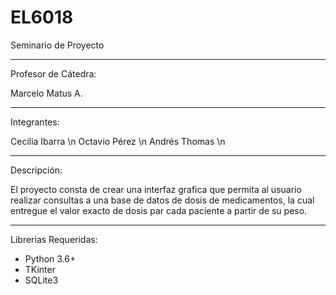 # EL6018
Seminario de Proyecto

--------------------------------------------
Profesor de Cátedra:

Marcelo Matus A.

--------------------------------------------
Integrantes:

Cecilia Ibarra \n
Octavio Pérez \n
Andrés Thomas \n

--------------------------------------------
Descripción:

El proyecto consta de crear una interfaz grafica que permita al usuario realizar consultas a una base de datos de dosis de medicamentos, 
la cual entregue el valor exacto de dosis par cada paciente a partir de su peso.

--------------------------------------------
Librerias Requeridas:
- Python 3.6+
- TKinter
- SQLite3

